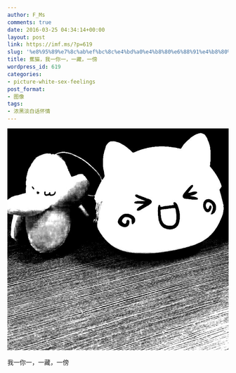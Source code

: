 ```yaml
---
author: F_Ms
comments: true
date: 2016-03-25 04:34:14+00:00
layout: post
link: https://imf.ms/?p=619
slug: '%e8%95%89%e7%8c%ab%ef%bc%8c%e4%bd%a0%e4%b8%80%e6%88%91%e4%b8%80%ef%bc%8c%e4%b8%80%e8%97%8f%e4%b8%80%e5%82%8d'
title: 蕉猫，我一你一，一藏，一傍
wordpress_id: 619
categories:
- picture-white-sex-feelings
post_format:
- 图像
tags:
- 浓黑淡白话怀情
---
```


![黑白-色情怀_香蕉胶钱包](/img/post/wp/2016/03/黑白-色情怀_香蕉胶钱包.jpg)


我一你一，一藏，一傍
